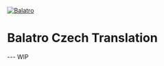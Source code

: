 
[![Balatro](https://www.playbalatro.com/assets/logo2-C9SU2BrI.png)](https://www.playbalatro.com/)

# Balatro Czech Translation

--- WIP
